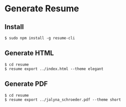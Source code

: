 # Generate Resume

## Install
```
$ sudo npm install -g resume-cli
```

## Generate HTML
```
$ cd resume
$ resume export ../index.html --theme elegant
```

## Generate PDF
```
$ cd resume
$ resume export ../jalyna_schroeder.pdf --theme short
```